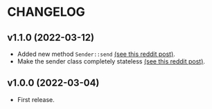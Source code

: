 # CHANGELOG

## v1.1.0 (2022-03-12)

* Added new method `Sender::send` [(see this reddit post)](https://www.reddit.com/r/PHP/comments/t7cf89/a_simple_sender_class_for_psr_7_response_objects/?utm_source=share&utm_medium=web2x&context=3).
* Make the sender class completely stateless [(see this reddit post)](https://www.reddit.com/r/PHP/comments/t7cf89/a_simple_sender_class_for_psr_7_response_objects/?utm_source=share&utm_medium=web2x&context=3).

## v1.0.0 (2022-03-04)

* First release.